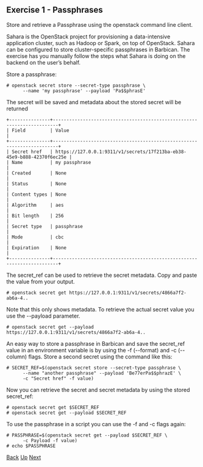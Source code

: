 ## Exercise 1 - Passphrases
Store and retrieve a Passphrase using the openstack command line client.

Sahara is the OpenStack project for provisioning a data-intensive application cluster, such as Hadoop or Spark, on top of OpenStack.  Sahara can be configured to store cluster-specific passphrases in Barbican.  The exercise has you manually follow the steps what Sahara is doing on the backend on the user’s behalf.

Store a passphrase:

    # openstack secret store --secret-type passphrase \
          --name 'my passphrase' --payload 'Pa$$phrasE'

The secret will be saved and metadata about the stored secret will be returned

```
+---------------+------------------------------------------------------------------------+
| Field         | Value                                                                  |
+---------------+------------------------------------------------------------------------+
| Secret href   | https://127.0.0.1:9311/v1/secrets/17f213ba-eb38-45e9-b888-42370f6ec25e |
| Name          | my passphrase                                                          |
| Created       | None                                                                   |
| Status        | None                                                                   |
| Content types | None                                                                   |
| Algorithm     | aes                                                                    |
| Bit length    | 256                                                                    |
| Secret type   | passphrase                                                             |
| Mode          | cbc                                                                    |
| Expiration    | None                                                                   |
+---------------+------------------------------------------------------------------------+
```
The secret_ref can be used to retrieve the secret metadata.  Copy and paste the value from your output.

    # openstack secret get https://127.0.0.1:9311/v1/secrets/4866a7f2-ab6a-4..

Note that this only shows metadata.  To retrieve the actual secret value you use the --payload parameter.

    # openstack secret get --payload https://127.0.0.1:9311/v1/secrets/4866a7f2-ab6a-4..


An easy way to store a passphrase in Barbican and save the secret_ref value in an environment variable is by using the -f (--format) and -c (--column) flags.  Store a second secret using the command like this:

    # SECRET_REF=$(openstack secret store --secret-type passphrase \
          --name "another passphrase" --payload 'Be77erPa$$phrazE' \
          -c "Secret href" -f value)

Now you can retrieve the secret and secret metadata by using the stored secret_ref:

    # openstack secret get $SECRET_REF
    # openstack secret get --payload $SECRET_REF

To use the passphrase in a script you can use the -f and -c flags again:

    # PASSPHRASE=$(openstack secret get --payload $SECRET_REF \
          -c Payload -f value)
    # echo $PASSPHRASE


[Back](Exercise_00_Setup.md) [Up](../README.md) [Next](Exercise_02_Symmetric_Enrcryption_Keys.md)
